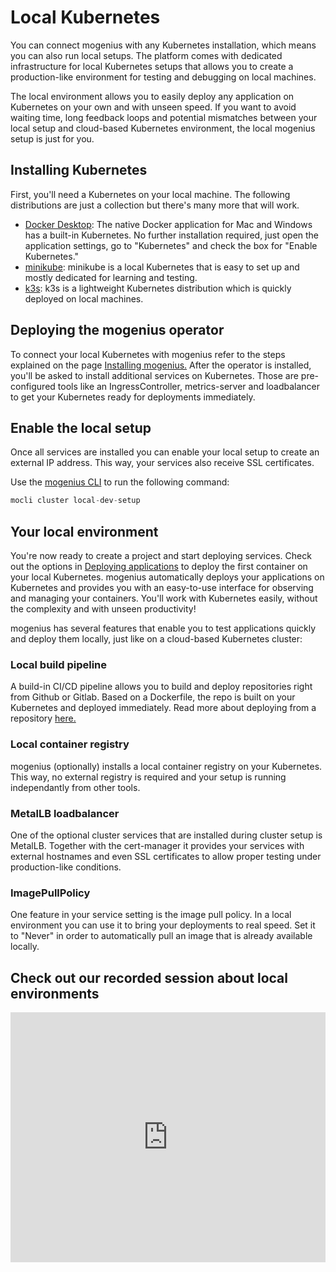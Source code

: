 ﻿---
sidebar_position: 2
---

# Local Kubernetes

You can connect mogenius with any Kubernetes installation, which means you can also run local setups. The platform comes with dedicated infrastructure for local Kubernetes setups that allows you to create a production-like environment for testing and debugging on local machines.

The local environment allows you to easily deploy any application on Kubernetes on your own and with unseen speed. If you want to avoid waiting time, long feedback loops and potential mismatches between your local setup and cloud-based Kubernetes environment, the local mogenius setup is just for you. 

## Installing Kubernetes

First, you'll need a Kubernetes on your local machine. The following distributions are just a collection but there's many more that will work.
- [Docker Desktop](https://www.docker.com/products/docker-desktop/): The native Docker application for Mac and Windows has a built-in Kubernetes. No further installation required, just open the application settings, go to "Kubernetes" and check the box for "Enable Kubernetes."
- [minikube](https://minikube.sigs.k8s.io/docs/start/): minikube is a local Kubernetes that is easy to set up and mostly dedicated for learning and testing.
- [k3s](https://k3s.io/): k3s is a lightweight Kubernetes distribution which is quickly deployed on local machines.

## Deploying the mogenius operator

To connect your local Kubernetes with mogenius refer to the steps explained on the page [Installing mogenius.](./installing-mogenius.md) After the operator is installed, you'll be asked to install additional services on Kubernetes. Those are pre-configured tools like an IngressController, metrics-server and loadbalancer to get your Kubernetes ready for deployments immediately.

## Enable the local setup

Once all services are installed you can enable your local setup to create an external IP address. This way, your services also receive SSL certificates.

Use the [mogenius CLI](../development/mogenius-cli.md) to run the following command:
```jsx
mocli cluster local-dev-setup
```

## Your local environment

You're now ready to create a project and start deploying services. Check out the options in [Deploying applications](../deploying-applications/index.md) to deploy the first container on your local Kubernetes. mogenius automatically deploys your applications on Kubernetes and provides you with an easy-to-use interface for observing and managing your containers. You'll work with Kubernetes easily, without the complexity and with unseen productivity!

mogenius has several features that enable you to test applications quickly and deploy them locally, just like on a cloud-based Kubernetes cluster:

### Local build pipeline
A build-in CI/CD pipeline allows you to build and deploy repositories right from Github or Gitlab. Based on a Dockerfile, the repo is built on your Kubernetes and deployed immediately. Read more about deploying from a repository [here.](../deploying-applications/deploy-from-a-repository.md)

### Local container registry
mogenius (optionally) installs a local container registry on your Kubernetes. This way, no external registry is required and your setup is running independantly from other tools.

### MetalLB loadbalancer
One of the optional cluster services that are installed during cluster setup is MetalLB. Together with the cert-manager it provides your services with external hostnames and even SSL certificates to allow proper testing under production-like conditions.

### ImagePullPolicy
One feature in your service setting is the image pull policy. In a local environment you can use it to bring your deployments to real speed. Set it to "Never" in order to automatically pull an image that is already available locally.

## Check out our recorded session about local environments
<iframe width="100%" height="400" src="https://www.youtube.com/embed/VRkZnrwdyvw?si=k6WdDkYDj47SiI28" title="YouTube video player" frameborder="0" allow="accelerometer; autoplay; clipboard-write; encrypted-media; gyroscope; picture-in-picture; web-share" allowfullscreen></iframe>